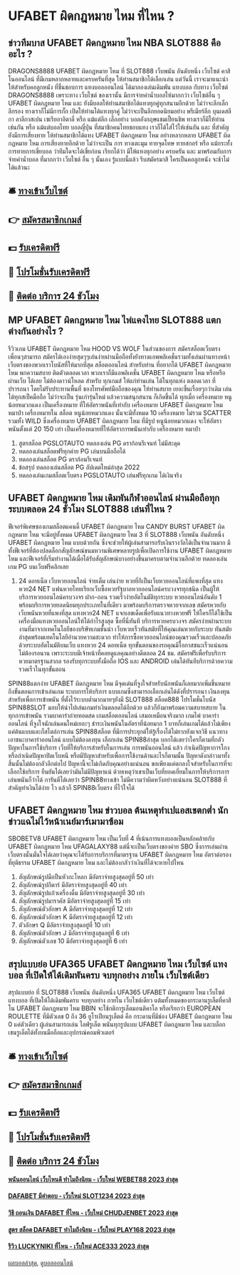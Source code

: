 # UFABET ผิดกฎหมาย ไหม ที่ไหน ?
## ข่าวทีมบาส UFABET ผิดกฎหมาย ไหม NBA SLOT888 คืออะไร ?
DRAGONS8888 UFABET ผิดกฎหมาย ไหม ที่ SLOT888 เว็บพนัน อันดับหนึ่ง เว็บไซต์ คาสิโนออนไลน์ ที่มีเกมหลากหลายและครบครันที่สุด ให้ท่านสมาชิกได้เลือกเล่น แต่วันนี้ เราจะมาแนะนำ ให้สำหรับคอลูกหนัง ที่ชื่นชอบการ แทงบอลออนไลน์ ได้มาลองเล่นเดิมพัน แทงบอล กับทาง เว็บไซต์ DRAGONS8888 เพราะทาง เว็บไซต์ ของเรานั้น มีการจ่ายค่าน้ำบอลให้มากกว่า เว็บไซต์อื่น ๆ UFABET ผิดกฎหมาย ไหม และ ยังมีบอลให้ท่านสมาชิกได้แทงทุกคู่ทุกสนามอีกด้วย ไม่ว่าจะลีกเล็กลีกรอง ทางเราก็ไม่มีการกั๊ก เปิดให้ท่านได้แทงทุกคู่ ไม่ว่าจะเป็นลีกยอดนิยมอย่าง พรีเมียร์ลีก บุนเดสลีกา ลาลีกาสเปน เซเรียอาอิตาลี่ หรือ แม้แต่ลีก เล็กอย่าง บอลอังกฤษแชมเปี้ยนชิพ ทางเราก็มีให้ท่านเช่นกัน หรือ แม้แต่บอลไทย บอลญี่ปุ่น ที่สมาชิกคนไทยชอบแทง เราก็ได้ใส่ไว้ให้เช่นกัน และ ที่สำคัญ ยังมีการเสี่ยงทาย ให้ท่านสมาชิกได้แทง UFABET ผิดกฎหมาย ไหม อย่างหลากหลาย UFABET ผิดกฎหมาย ไหม การเสี่ยงทายอีกด้วย ไม่ว่าจะเป็น การ ทางเตะมุม ทายจุดโทษ ทายสกอร์ หรือ แม้กระทั้ง การทายการเขี่ยบอล ว่าทีมใดจะได้เขี่ยก่อน เรียกได้ว่า มีให้แทงทุกอย่าง ครบครัน และ มาพร้อมกับการจ่ายค่าน้ำบอล ที่มากกว่า เว็บไซต์ อื่น ๆ นั้นเอง รู้แบบนี้แล้ว รีบสมัครมาสิ ใครเป็นคอลูกหนัง จะช้าไม่ได้แล้วนะ

## 🛎 [ทางเข้าเว็บไซต์](https://bit.ly/3SdLNi2)
## 👉 [สมัครสมาชิกเกมส์](https://bit.ly/3SdLNi2)
## 💵 [รับเครดิตฟรี](https://bit.ly/3dyRKHj)
## 👑 [โปรโมชั่นรับเครดิตฟรี](https://bit.ly/3dyRKHj)
## 📱 [ติดต่อ บริการ 24 ชัวโมง](https://bit.ly/3dyRKHj)

## MP UFABET ผิดกฎหมาย ไหม ไพ่แคงไทย SLOT888 แตกต่างกันอย่างไร ?
รีวิวเกม UFABET ผิดกฎหมาย ไหม HOOD VS WOLF ในส่วนของการ สมัครสล็อตเว็บตรง เพื่อนๆสามารถ สมัครได้เองง่ายสุดๆๆเล่นง่ายผ่านมือถือทั้งยังทางแอพพลิเคชั่นรวมทั้งเล่นผ่านทางหน้าเว็บตรงของพวกเราโบนัสที่ให้มากที่สุด สล็อตออนไลน์ สำหรับท่าน ที่อยากได้ UFABET ผิดกฎหมาย ไหม พกความสบาย ติดตัวตลอดเวลา พวกเราก็มีแอพลิเคชั่น UFABET ผิดกฎหมาย ไหม หรือหรือ ผ่านเว็บ ได้เลย ไม่ต้องดาวน์โหลด สำหรับ ทุกเกมส์ ให้แก่ท่านเล่น ได้ในทุกแห่ง ตลอดเวลา ที่ปรารถนา โดยไม่รับประทานพื้นที่ ของโทรศัพท์มือถือของคุณ ให้ท่านสบาย เยอะขึ้นเรื่อยๆกว่าเดิม เล่นได้ทุกสเป็คมือถือ ไม่ว่าจะเป็น รุ่นเก่ารุ่นใหม่ แล้วความสนุกสนาน ก็เกิดขึ้นได้ ทุกเมื่อ
เครื่องหมาย หนูน้อยหมวกแดง เป็นเครื่องหมาย ที่ให้อัตราพนันที่เท่ากับ เครื่องหมาย UFABET ผิดกฎหมาย ไหม หมาป่า
เครื่องหมายใน สล็อต หนูน้อยหมวกแดง นั้นจะมีทั้งหมด 10 เครื่องหมาย ไม่รวม SCATTER รวมทั้ง WILD ซึ่งเครื่องหมาย UFABET ผิดกฎหมาย ไหม ที่มีรูป หนูน้อยหมวกแดง จะให้อัตราพนันตั้งแต่ 20 150 เท่า เป็นเครื่องหมายที่ให้อัตราการพนันเท่ากับ เครื่องหมาย หมาป่า
1. สูตรสล็อต PGSLOTAUTO ทดลองเล่น PG ดราก้อนรีเจนท์ ไม่มีสะดุด
2. ทดลองเล่นสล็อตฟรีทุกค่าย PG เล่นบนมือถือได้
3. ทดลองเล่นสล็อต PG ดราก้อนรีเจนท์
4. ข้อสรุป ทดลองเล่นสล็อต PG อัปเดตใหม่ล่าสุด 2022
5. ทดลองเล่นเกมสล็อตเว็บตรง PGSLOTAUTO เล่นฟรีทุกเกม ได้เงินจริง

## UFABET ผิดกฎหมาย ไหม เดิมพันกีฬาออนไลน์ ผ่านมือถือทุกระบบตลอด 24 ชั่วโมง SLOT888 เล่นที่ไหน ?
ฟีเจอร์พิเศษของเกมสล็อตแคนดี้ UFABET ผิดกฎหมาย ไหม CANDY BURST UFABET ผิดกฎหมาย ไหม จะมีอยู่ทั้งหมด UFABET ผิดกฎหมาย ไหม 3 ที่ SLOT888 เว็บพนัน อันดับหนึ่ง UFABET ผิดกฎหมาย ไหม แบบด้วยกัน ซึ่งจะช่วยให้ผู้เล่นสามารถรับเงินรางวัลได้เป็นจำนวนมาก มีทั้งฟีเจอร์ที่ต้องปลดล็อกสัญลักษณ์ขนมหวานพิเศษหลายรูปเพื่อเปิดการใช้งาน UFABET ผิดกฎหมาย ไหม และฟีเจอร์ที่เริ่มทำงานได้เมื่อได้รับสัญลักษณ์บางอย่างขึ้นมาครบตามจำนวนอีกด้วย ทดลองเล่นเกม PG บนเว็บฟรีคลิกเลย
1. 24 ดอทเน็ต เว็บหวยออนไลน์ จ่ายเต็ม เล่นง่าย หวยยี่กีเป็นเว็บหวยออนไลน์ที่แพงที่สุด แทงหวย24 NET แฟนหวยไทยเรียกเว็บซื้อหวยรัฐบาลหวยออนไลน์ครบวงจรทุกชนิด เป็นผู้ให้บริการหวยออนไลน์ครบวงจร ฝาก-ถอน รวดเร็วง่ายอัตโนมัติทุกระบบ หวยออนไลน์อันดับ 1 พร้อมบริการหวยยอดนิยมทุกประเภทในที่เดียว มาพร้อมบริการตรวจหวยจากเลข สมัครหวยกับเว็บพนันหวยที่แพงที่สุด แทงหวย24 NET แจกเลขเด็ดเพื่อรับแนวทางหวยฟรี ให้ใครก็ได้ใช้เป็นเครื่องมือแทงหวยออนไลน์ให้ได้กำไรสูงสุด ซื้อที่นี่ทันที บริการหวยครบวงจร สมัครง่ายผ่านระบบงานที่มาจากเทคโนโลยีของบริษัทเกมชั้นนำ เว็บหวยเร็วทันสมัยที่ให้คุณเล่นหวยกับระบบ ทันสมัยล่าสุดพร้อมเทคโนโลยีอำนวยความสะดวก ทำให้การซื้อหวยออนไลน์ของคุณรวดเร็วและปลอดภัย ด้วยระบบอัตโนมัติบนเว็บ แทงหวย 24 ดอทเน็ต ทุกขั้นตอนของรถคุณมีโอกาสชนะเร็วแน่นอนไม่ต้องรอนาน เพราะระบบมีเจ้าหน้าที่คอยดูแลคุณอย่างดีตลอด 24 ชม. สมัครฟรีเพื่อรับบริการหวยมาตรฐานสากล รองรับทุกระบบทั้งมือถือ IOS และ ANDROID เล่นได้ทันทีบริการด้วยความรวดเร็วในทุกขั้นตอน

SPIN88แตกง่าย UFABET ผิดกฎหมาย ไหม มีจุดเด่นที่จูงใจสำหรับนักพนันก็เลยมากเพิ่มขึ้นหมายถึงขั้นตอนการเข้าเล่นเกม ระบบการให้บริการ แบบเกมซึ่งสามารถเลือกเล่นได้ดังที่ปรารถนา เงินลงทุนสำหรับเพื่อการเข้าพนัน ที่ตั้งไว้ระบบต่ำมากมายๆยังมี SLOT888 สล็อต888 โปรโมชั่นโบนัส SPIN88SLOT มอบให้นำไปเล่นเกมทำเงินตลอดได้อีกด้วย แล้วก็ยังมาพร้อมความสบายสบาย ในทุกการเข้าพนัน รวมบาคาร่าถ่ายทอดสด เกมสล็อตออนไลน์ เสมอเหมือนจริงมาก เกมไพ่ บาคาร่าออนไลน์ ที่จูงใจนักเล่นคนใหม่เยอะๆ ชำระเงินพนันในอัตราที่น้อยมาก 1 บาทก็เล่นเกมได้แล้วไม่เพียงแค่ต้นแบบและก็สไตล์การเล่น SPIN88สล็อต ที่มีการประยุกต์ให้รู้เรื่องได้ไม่ยากยังแจกวิธี แนวทางเอาชนะบาคาร่าออนไลน์ แบบไม่ต้องลงทุน
เลือกเล่น SPIN88ล่าสุด บอกได้เลยว่าใครก็ตามที่กลัวปัญหาในการใช้บริการ เว็บที่ให้บริการสำหรับในการเล่น การพนันออนไลน์ แล้ว กำเนิดปัญหาการโกงหรือกำเนิดปัญหาปิดเว็บหนี หรือมีปัญหาสำหรับเพื่อการใช้งานด้านอะไรก็ตามนั้น ปัญหาดังกล่าวมาทั้งสิ้นนั้นไม่ต้องกลัวอีกต่อไป ปัญหานี้จะไม่เกิดกับคุณอย่างแน่นอน ขอเพียงแค่ตกลงใจสำหรับในการที่จะเลือกใช้บริการ ยืนยันได้เลยว่ามันไม่มีปัญหาแน่ ด้วยเหตุว่าเขาเป็นเว็บที่ยอดเยี่ยมในการให้บริการการเล่นพนันก็ว่าได้ การันตีได้เลยว่า SPIN88ทางเข้า ไม่มีความว่าผิดหวังอย่างแน่นอน SLOT888 ที่สำคัญทำเงินได้ง่าย ไว แล้วก็ SPIN88เว็บตรง ที่ไว้ใจได้

## UFABET ผิดกฎหมาย ไหม ข่าวบอล ต้นเหตุทำเปแอสเชตกต่ำ นักข่าวแฉไม่ไว้หน้าเนย์มาร์เมามาซ้อม
SBOBETV8 UFABET ผิดกฎหมาย ไหม เป็นเว็บที่ 4 ที่เน้นการแทงบอลเป็นหลักคล้ายกับ UFABET ผิดกฎหมาย ไหม UFAGALAXY88 แต่นี่จะเป็นเว็บตรงของค่าย SBO ซึ่งการเล่นผ่านเว็บตรงนั้นมั่นใจได้เลยว่าคุณจะได้รับการบริการที่มาตรฐาน UFABET ผิดกฎหมาย ไหม อัตราต่อรองที่ยุติธรรม UFABET ผิดกฎหมาย ไหม และไม่ต้องกลัวว่าเงินที่ได้จะหายไปไหน
1. สัญลักษณ์รูปมือปืนหัวกะโหลก มีอัตราจ่ายสูงสุดอยู่ที่ 50 เท่า
2. สัญลักษณ์รูปกีตาร์ มีอัตราจ่ายสูงสุดอยู่ที่ 40 เท่า
3. สัญลักษณ์รูปแก้วเครื่องดื่ม มีอัตราจ่ายสูงสุดอยู่ที่ 30 เท่า
4. สัญลักษณ์รูปมาราคัส มีอัตราจ่ายสูงสุดอยู่ที่ 15 เท่า
5. สัญลักษณ์ตัวอักษร A มีอัตราจ่ายสูงสุดอยู่ที่ 12 เท่า
6. สัญลักษณ์ตัวอักษร K มีอัตราจ่ายสูงสุดอยู่ที่ 12 เท่า
7. ตัวอักษร Q มีอัตราจ่ายสูงสุดอยู่ที่ 10 เท่า
8. สัญลักษณ์ตัวอักษร J มีอัตราจ่ายสูงสุดอยู่ที่ 6 เท่า
9. สัญลักษณ์ตัวเลข 10 มีอัตราจ่ายสูงสุดอยู่ที่ 6 เท่า

## สรุปแบบย่อ UFA365 UFABET ผิดกฎหมาย ไหม เว็บไซต์ แทงบอล ที่เปิดให้ได้เดิมพันครบ จบทุกอย่าง ภายใน เว็บไซต์เดียว
สรุปแบบย่อ ที่ SLOT888 เว็บพนัน อันดับหนึ่ง UFA365 UFABET ผิดกฎหมาย ไหม เว็บไซต์ แทงบอล ที่เปิดให้ได้เดิมพันครบ จบทุกอย่าง ภายใน เว็บไซต์เดียว แต้มทั้งหมดของกระดานรูเล็ตที่คาสิโน UFABET ผิดกฎหมาย ไหม BBIN จะใช้กติการูเล็ตมอนติคาโล หรือเรียกว่า EUROPEAN ROULETTE ที่มีตัวเลข 0 ถึง 36 ยูโรเปียนรูเล็ตต์ คือ กระดานที่มีช่อง UFABET ผิดกฎหมาย ไหม 0 แค่ตัวเดียว ผู้เล่นสามารถเล่น ไลฟ์รูเล็ต พนันทุกรูปแบบ UFABET ผิดกฎหมาย ไหม และบล็อกเชนรูเล็ตได้ทั้งบนมือถือและอุปกรณ์คอมพิวเตอร์

## 🛎 [ทางเข้าเว็บไซต์](https://bit.ly/3SdLNi2)
## 👉 [สมัครสมาชิกเกมส์](https://bit.ly/3SdLNi2)
## 💵 [รับเครดิตฟรี](https://bit.ly/3dyRKHj)
## 👑 [โปรโมชั่นรับเครดิตฟรี](https://bit.ly/3dyRKHj)
## 📱 [ติดต่อ บริการ 24 ชัวโมง](https://bit.ly/3dyRKHj)

#### [พนันออนไลน์ เว็บไหนดี ทำไมถึงนิยม - เว็บใหม่ WEBET88 2023 ล่าสุด](https://atom.io/themes/พนันออนไลน์%20เว็บไหนดี%20ทำไมถึงนิยม%20-%20เว็บใหม่%20webet88%202023%20ล่าสุด)
#### [DAFABET มีคำตอบ - เว็บใหม่ SLOT1234 2023 ล่าสุด](https://atom.io/themes/dafabet%20มีคำตอบ%20-%20เว็บใหม่%20slot1234%202023%20ล่าสุด)
#### [วิธี ถอนเงิน DAFABET ที่ไหน - เว็บใหม่ CHUDJENBET 2023 ล่าสุด](https://atom.io/themes/วิธี%20ถอนเงิน%20dafabet%20ที่ไหน%20-%20เว็บใหม่%20chudjenbet%202023%20ล่าสุด)
#### [สูตร สล็อต DAFABET ทำไมถึงนิยม - เว็บใหม่ PLAY168 2023 ล่าสุด](https://atom.io/themes/สูตร%20สล็อต%20dafabet%20ทำไมถึงนิยม%20-%20เว็บใหม่%20play168%202023%20ล่าสุด)
#### [รีวิว LUCKYNIKI ที่ไหน - เว็บใหม่ ACE333 2023 ล่าสุด](https://atom.io/themes/รีวิว%20luckyniki%20ที่ไหน%20-%20เว็บใหม่%20ace333%202023%20ล่าสุด)

[ผลบอลล่าสุด](https://siamsport.tv "ผลบอลล่าสุด"), [ดูบอลออนไลน์](https://siamsport.tv/ดูบอลสด "ดูบอลออนไลน์")